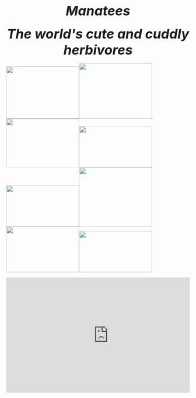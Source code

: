 <link rel="stylesheet" href="https://www.w3schools.com/w3css/4/w3.css"> <link rel="stylesheet" href="https://fonts.googleapis.com/css?family=Oswald"> <link rel="stylesheet" href="https://fonts.googleapis.com/css?family=Open Sans"> <link rel="stylesheet" href="https://cdnjs.cloudflare.com/ajax/libs/font-awesome/4.7.0/css/font-awesome.min.css">

<h1 style="text-align: center;"><span style="font-size:36px;"><strong><em>Manatees</em></strong></span></h1>

<p style="text-align: center;"><span style="font-size:36px;"><strong><em>The world&#39;s cute and cuddly herbivores</em></strong></span></p>

<p><img alt="" src="https://www.savethemanatee.org/wp-content/uploads/2022/10/BS669-MooShoo_9_600.jpg" style="width: 200px; height: 143px;" /><img alt="" src="https://img.atlasobscura.com/KKKkypCtt_RJTPyM-cK9YoSAyzkQwR0wJrzCZwfPz34/rt:fit/w:1280/q:81/sm:1/scp:1/ar:1/aHR0cHM6Ly9hdGxh/cy1kZXYuczMuYW1h/em9uYXdzLmNvbS91/cGxvYWRzL2Fzc2V0/cy80YTZmZjg4NC0x/OWEyLTQwM2MtOTNi/Ny00ZTU4Mjk4ZjQ0/MTJhNGQ2ZjA0Yzkz/MTFmNzI5NTRfR2V0/dHlJbWFnZXMtMTM3/MTYwMzc2MS5qcGc.jpg" style="width: 200px; height: 152px;" /><img alt="" src="https://www.treehugger.com/thmb/_BL-0-39uBvVWB-RitnArqlD2vY=/1500x0/filters:no_upscale():max_bytes(150000):strip_icc()/manatee.primary-e6d6754efdc94e5bb635af7a5f456ca1.jpg" style="width: 200px; height: 133px;" /><img alt="" src="https://i.ytimg.com/vi/_L1J0aHRxDA/maxresdefault.jpg" style="width: 200px; height: 113px;" /><img alt="" src="https://www.passagemaker.com/.image/ar_16:9%2Cc_fill%2Ccs_srgb%2Cfl_progressive%2Cg_faces:center%2Cq_auto:good%2Cw_768/MTY4ODEzMjQwNzQ1MjA2OTgx/manatees-1640537_1920-2-768x483.jpg" style="width: 200px; height: 113px;" /><img alt="" src="https://www.ocalamarion.com/imager/s3_amazonaws_com/ocala-marion/craft/Manatees/Silver-Springs-State-Park-@saltynaplesmama-Instagram-2973-ig-2420438139446436292_77a996cadb6acd997fdd4924ba23cc85.jpg" style="width: 200px; height: 162px;" /><img alt="" src="https://encrypted-tbn0.gstatic.com/images?q=tbn:ANd9GcS1sy-gK0MSSVuRRVcZsDOZGaDZNoHEaDYXHQ&amp;usqp=CAU" style="width: 200px; height: 125px;" /><img alt="" src="https://www.palmbeachpost.com/gcdn/presto/2021/02/01/NPPP/ac2e7048-a6af-4c17-aca8-45a40ef0f2ad-WPB_121120_Daily_CLO_05.JPG?crop=4451,2504,x0,y160&amp;width=3200&amp;height=1801&amp;format=pjpg&amp;auto=webp" style="width: 200px; height: 113px;" /></p>
<div style=overflow:hidden;resize:none;max-width:100%;><div id=embed-google-map style="height:100%; width:100%;max-width:100%;"><iframe allowFullScreen="allowFullScreen" src="https://www.youtube.com/embed/_L1J0aHRxDA?ecver=1&amp;iv_load_policy=1&amp;rel=0&amp;yt:stretch=16:9&amp;autohide=1&amp;color=red&amp;width=560&amp;width=560" width="560" height="315" allowtransparency="true" frameborder="0"></iframe></div><p><a id="YDleTvey" ><small>Powered by <a rel=noopener href=https://youtubevideoembed.com/ >Embed YouTube Video</a></small></div>